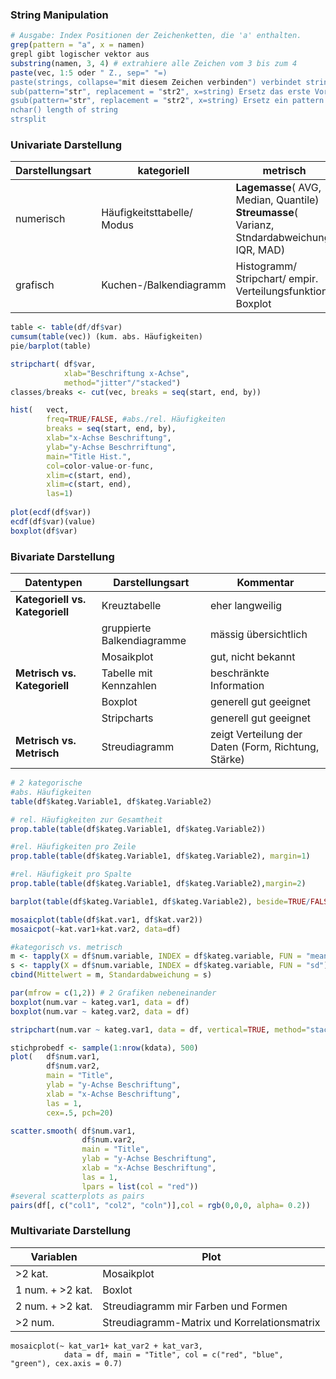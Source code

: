 
### String Manipulation
```r
# Ausgabe: Index Positionen der Zeichenketten, die 'a' enthalten.
grep(pattern = "a", x = namen)
grepl gibt logischer vektor aus
substring(namen, 3, 4) # extrahiere alle Zeichen vom 3 bis zum 4
paste(vec, 1:5 oder " Z., sep=" "=)
paste(strings, collapse="mit diesem Zeichen verbinden") verbindet strings
sub(pattern="str", replacement = "str2", x=string) Ersetz das erste Vorkomnis des Patterns
gsub(pattern="str", replacement = "str2", x=string) Ersetz ein pattern in string so oft es vorkommt
nchar() length of string
strsplit

```
### Univariate Darstellung
| Darstellungsart | kategoriell | metrisch |
|--|--|--|
| numerisch | Häufigkeitsttabelle/ Modus | **Lagemasse**( AVG, Median, Quantile) **Streumasse**( Varianz, Stndardabweichung, IQR, MAD) |
| grafisch | Kuchen-/Balkendiagramm | Histogramm/ Stripchart/ empir. Verteilungsfunktion/ Boxplot |

```r
table <- table(df/df$var)
cumsum(table(vec)) (kum. abs. Häufigkeiten)
pie/barplot(table)
```
```r
stripchart(	df$var, 
			xlab="Beschriftung x-Achse",
			method="jitter"/"stacked")
classes/breaks <- cut(vec, breaks = seq(start, end, by))

hist(	vect, 
		freq=TRUE/FALSE, #abs./rel. Häufigkeiten
		breaks = seq(start, end, by), 
		xlab="x-Achse Beschriftung",
		ylab="y-Achse Beschrriftung", 
		main="Title Hist.", 
		col=color-value-or-func,
		xlim=c(start, end), 
		xlim=c(start, end), 
		las=1)
		
plot(ecdf(df$var)) 
ecdf(df$var)(value)
boxplot(df$var)
```

### Bivariate Darstellung
| Datentypen | Darstellungsart | Kommentar |
|--|--|--|
| **Kategoriell vs. Kategoriell** | Kreuztabelle |  eher langweilig|
|  | gruppierte Balkendiagramme | mässig übersichtlich |
| | Mosaikplot | gut, nicht bekannt|
| **Metrisch vs. Kategoriell** | Tabelle mit Kennzahlen| beschränkte Information |
||Boxplot|generell gut geeignet|
||Stripcharts|generell gut geeignet|
|**Metrisch vs. Metrisch**|Streudiagramm|zeigt Verteilung der Daten (Form, Richtung, Stärke)|

```r
# 2 kategorische
#abs. Häufigkeiten
table(df$kateg.Variable1, df$kateg.Variable2) 

# rel. Häufigkeiten zur Gesamtheit
prop.table(table(df$kateg.Variable1, df$kateg.Variable2)) 

#rel. Häufigkeiten pro Zeile
prop.table(table(df$kateg.Variable1, df$kateg.Variable2), margin=1)

#rel. Häufigkeit pro Spalte
prop.table(table(df$kateg.Variable1, df$kateg.Variable2),margin=2)

barplot(table(df$kateg.Variable1, df$kateg.Variable2), beside=TRUE/FALSE)

mosaicplot(table(df$kat.var1, df$kat.var2))
mosaicpot(~kat.var1+kat.var2, data=df)

#kategorisch vs. metrisch
m <- tapply(X = df$num.variable, INDEX = df$kateg.variable, FUN = "mean")
s <- tapply(X = df$num.variable, INDEX = df$kateg.variable, FUN = "sd")
cbind(Mittelwert = m, Standardabweichung = s)

par(mfrow = c(1,2)) # 2 Grafiken nebeneinander
boxplot(num.var ~ kateg.var1, data = df)
boxplot(num.var ~ kateg.var2, data = df)

stripchart(num.var ~ kateg.var1, data = df, vertical=TRUE, method="stack")

stichprobedf <- sample(1:nrow(kdata), 500)
plot(	df$num.var1, 
		df$num.var2, 
		main = "Title",
		ylab = "y-Achse Beschriftung", 
		xlab = "x-Achse Beschriftung", 
		las = 1, 
		cex=.5, pch=20)

scatter.smooth(	df$num.var1, 
				df$num.var2, 
				main = "Title",
				ylab = "y-Achse Beschriftung", 
				xlab = "x-Achse Beschriftung", 
				las = 1, 
				lpars = list(col = "red"))
#several scatterplots as pairs
pairs(df[, c("col1", "col2", "coln")],col = rgb(0,0,0, alpha= 0.2))
```
### Multivariate Darstellung
| Variablen | Plot |
|--|--|
| >2 kat. | Mosaikplot |
| 1 num. + >2 kat. | Boxlot |
| 2 num. + >2 kat. | Streudiagramm mir Farben und Formen |
| >2 num. | Streudiagramm-Matrix und Korrelationsmatrix |

```
mosaicplot(~ kat_var1+ kat_var2 + kat_var3, 
			data = df, main = "Title", col = c("red", "blue", "green"), cex.axis = 0.7)
```
<!--stackedit_data:
eyJoaXN0b3J5IjpbMTA0MDE4NzQ5NywtMjU3NTcyMDE5XX0=
-->
